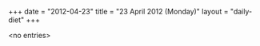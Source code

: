 +++
date = "2012-04-23"
title = "23 April 2012 (Monday)"
layout = "daily-diet"
+++

<p>&lt;no entries&gt;</p>